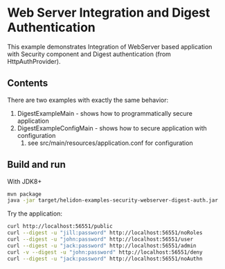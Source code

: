 # Web Server Integration and Digest Authentication

This example demonstrates Integration of WebServer
based application with Security component and Digest authentication (from HttpAuthProvider).

## Contents

There are two examples with exactly the same behavior:
1. DigestExampleMain - shows how to programmatically secure application
2. DigestExampleConfigMain - shows how to secure application with configuration
    1. see src/main/resources/application.conf for configuration

## Build and run

With JDK8+
```bash
mvn package
java -jar target/helidon-examples-security-webserver-digest-auth.jar
```

Try the application:

```bash
curl http://localhost:56551/public
curl --digest -u "jill:password" http://localhost:56551/noRoles
curl --digest -u "john:password" http://localhost:56551/user
curl --digest -u "jack:password" http://localhost:56551/admin
curl -v --digest -u "john:password" http://localhost:56551/deny
curl --digest -u "jack:password" http://localhost:56551/noAuthn
```